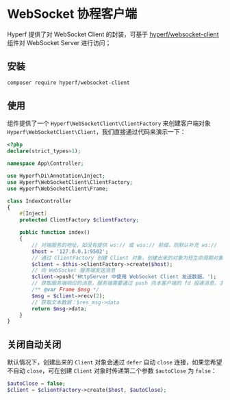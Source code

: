 # WebSocket 协程客户端

Hyperf 提供了对 WebSocket Client 的封装，可基于 [hyperf/websocket-client](https://github.com/hyperf/websocket-client) 组件对 WebSocket Server 进行访问；

## 安装

```bash
composer require hyperf/websocket-client
```

## 使用

组件提供了一个 `Hyperf\WebSocketClient\ClientFactory` 来创建客户端对象 `Hyperf\WebSocketClient\Client`，我们直接通过代码来演示一下：

```php
<?php
declare(strict_types=1);

namespace App\Controller;

use Hyperf\Di\Annotation\Inject;
use Hyperf\WebSocketClient\ClientFactory;
use Hyperf\WebSocketClient\Frame;

class IndexController
{
    #[Inject]
    protected ClientFactory $clientFactory;

    public function index()
    {
        // 对端服务的地址，如没有提供 ws:// 或 wss:// 前缀，则默认补充 ws://
        $host = '127.0.0.1:9502';
        // 通过 ClientFactory 创建 Client 对象，创建出来的对象为短生命周期对象
        $client = $this->clientFactory->create($host);
        // 向 WebSocket 服务端发送消息
        $client->push('HttpServer 中使用 WebSocket Client 发送数据。');
        // 获取服务端响应的消息，服务端需要通过 push 向本客户端的 fd 投递消息，才能获取；以下设置超时时间 2s，接收到的数据类型为 Frame 对象。
        /** @var Frame $msg */
        $msg = $client->recv(2);
        // 获取文本数据：$res_msg->data
        return $msg->data;
    }
}
```

## 关闭自动关闭

默认情况下，创建出来的 `Client` 对象会通过 `defer` 自动 `close` 连接，如果您希望不自动 `close`，可在创建 `Client` 对象时传递第二个参数 `$autoClose` 为 `false`：

```php
$autoClose = false;
$client = $clientFactory->create($host, $autoClose);
```
